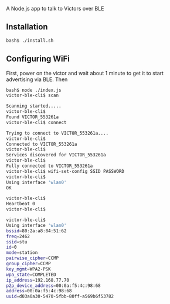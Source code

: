 A Node.js app to talk to Victors over BLE

## Installation

```sh
bash$ ./install.sh
```

## Configuring WiFi

First, power on the victor and wait about 1 minute to get it to start advertising via BLE.  Then


```sh
bash$ node ./index.js
victor-ble-cli$ scan

Scanning started.....
victor-ble-cli$
Found VICTOR_553261a
victor-ble-cli$ connect

Trying to connect to VICTOR_553261a....
victor-ble-cli$
Connected to VICTOR_553261a
victor-ble-cli$
Services discovered for VICTOR_553261a
victor-ble-cli$
Fully connected to VICTOR_553261a
victor-ble-cli$ wifi-set-config SSID PASSWORD
victor-ble-cli$
Using interface 'wlan0'
OK

victor-ble-cli$
Heartbeat 0
victor-ble-cli$

victor-ble-cli$
Using interface 'wlan0'
bssid=80:2a:a8:84:51:62
freq=2462
ssid=stu
id=0
mode=station
pairwise_cipher=CCMP
group_cipher=CCMP
key_mgmt=WPA2-PSK
wpa_state=COMPLETED
ip_address=192.168.77.70
p2p_device_address=00:0a:f5:4c:98:68
address=00:0a:f5:4c:98:68
uuid=d03a0a30-5470-5fbb-80ff-a569b6f53782

```
